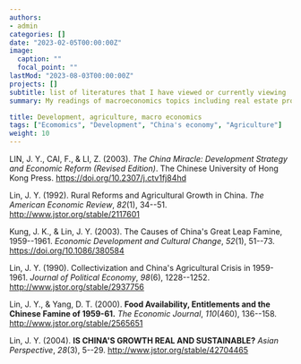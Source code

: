 ```yaml
---
authors:
- admin
categories: []
date: "2023-02-05T00:00:00Z"
image:
  caption: ""
  focal_point: ""
lastMod: "2023-08-03T00:00:00Z"
projects: []
subtitle: list of literatures that I have viewed or currently viewing
summary: My readings of macroeconomics topics including real estate problems, agrarian problems, urbanization and land issues.

title: Development, agriculture, macro economics
tags: ["Ecomomics", "Development", "China's economy", "Agriculture"]
weight: 10
---
```


LIN, J. Y., CAI, F., & LI, Z. (2003). *The China Miracle: Development Strategy and Economic Reform (Revised Edition)*. The Chinese University of Hong Kong Press. <https://doi.org/10.2307/j.ctv1fj84hd>

Lin, J. Y. (1992). Rural Reforms and Agricultural Growth in China. *The American Economic Review*, *82*(1), 34--51. <http://www.jstor.org/stable/2117601>

Kung, J. K., & Lin, J. Y. (2003). The Causes of China's Great Leap Famine, 1959--1961. *Economic Development and Cultural Change*, *52*(1), 51--73. <https://doi.org/10.1086/380584>

Lin, J. Y. (1990). Collectivization and China's Agricultural Crisis in 1959-1961. *Journal of Political Economy*, *98*(6), 1228--1252. <http://www.jstor.org/stable/2937756>

Lin, J. Y., & Yang, D. T. (2000). **Food Availability, Entitlements and the Chinese Famine of 1959-61.** *The Economic Journal*, *110*(460), 136--158. <http://www.jstor.org/stable/2565651>

Lin, J. Y. (2004). **IS CHINA'S GROWTH REAL AND SUSTAINABLE?** *Asian Perspective*, *28*(3), 5--29. <http://www.jstor.org/stable/42704465>
